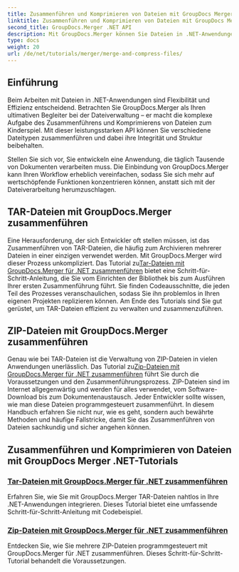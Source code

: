 ```yaml
---
title: Zusammenführen und Komprimieren von Dateien mit GroupDocs Merger .NET
linktitle: Zusammenführen und Komprimieren von Dateien mit GroupDocs Merger .NET
second_title: GroupDocs.Merger .NET API
description: Mit GroupDocs.Merger können Sie Dateien in .NET-Anwendungen ganz einfach zusammenführen und komprimieren. Entdecken Sie Tutorials zum schrittweisen Zusammenführen von TAR- und ZIP-Dateien.
type: docs
weight: 20
url: /de/net/tutorials/merger/merge-and-compress-files/
---
```

## Einführung

Beim Arbeiten mit Dateien in .NET-Anwendungen sind Flexibilität und Effizienz entscheidend. Betrachten Sie GroupDocs.Merger als Ihren ultimativen Begleiter bei der Dateiverwaltung – er macht die komplexe Aufgabe des Zusammenführens und Komprimierens von Dateien zum Kinderspiel. Mit dieser leistungsstarken API können Sie verschiedene Dateitypen zusammenführen und dabei ihre Integrität und Struktur beibehalten.

Stellen Sie sich vor, Sie entwickeln eine Anwendung, die täglich Tausende von Dokumenten verarbeiten muss. Die Einbindung von GroupDocs.Merger kann Ihren Workflow erheblich vereinfachen, sodass Sie sich mehr auf wertschöpfende Funktionen konzentrieren können, anstatt sich mit der Dateiverarbeitung herumzuschlagen.

## TAR-Dateien mit GroupDocs.Merger zusammenführen

 Eine Herausforderung, der sich Entwickler oft stellen müssen, ist das Zusammenführen von TAR-Dateien, die häufig zum Archivieren mehrerer Dateien in einer einzigen verwendet werden. Mit GroupDocs.Merger wird dieser Prozess unkompliziert. Das Tutorial zu[Tar-Dateien mit GroupDocs.Merger für .NET zusammenführen](./merge-tar-files/) bietet eine Schritt-für-Schritt-Anleitung, die Sie vom Einrichten der Bibliothek bis zum Ausführen Ihrer ersten Zusammenführung führt. Sie finden Codeausschnitte, die jeden Teil des Prozesses veranschaulichen, sodass Sie ihn problemlos in Ihren eigenen Projekten replizieren können. Am Ende des Tutorials sind Sie gut gerüstet, um TAR-Dateien effizient zu verwalten und zusammenzuführen.

## ZIP-Dateien mit GroupDocs.Merger zusammenführen

Genau wie bei TAR-Dateien ist die Verwaltung von ZIP-Dateien in vielen Anwendungen unerlässlich. Das Tutorial zu[Zip-Dateien mit GroupDocs.Merger für .NET zusammenführen](./merge-zip-files/) führt Sie durch die Voraussetzungen und den Zusammenführungsprozess. ZIP-Dateien sind im Internet allgegenwärtig und werden für alles verwendet, vom Software-Download bis zum Dokumentenaustausch. Jeder Entwickler sollte wissen, wie man diese Dateien programmgesteuert zusammenführt. In diesem Handbuch erfahren Sie nicht nur, wie es geht, sondern auch bewährte Methoden und häufige Fallstricke, damit Sie das Zusammenführen von Dateien sachkundig und sicher angehen können.

## Zusammenführen und Komprimieren von Dateien mit GroupDocs Merger .NET-Tutorials
### [Tar-Dateien mit GroupDocs.Merger für .NET zusammenführen](./merge-tar-files/)
Erfahren Sie, wie Sie mit GroupDocs.Merger TAR-Dateien nahtlos in Ihre .NET-Anwendungen integrieren. Dieses Tutorial bietet eine umfassende Schritt-für-Schritt-Anleitung mit Codebeispiel.
### [Zip-Dateien mit GroupDocs.Merger für .NET zusammenführen](./merge-zip-files/)
Entdecken Sie, wie Sie mehrere ZIP-Dateien programmgesteuert mit GroupDocs.Merger für .NET zusammenführen. Dieses Schritt-für-Schritt-Tutorial behandelt die Voraussetzungen.